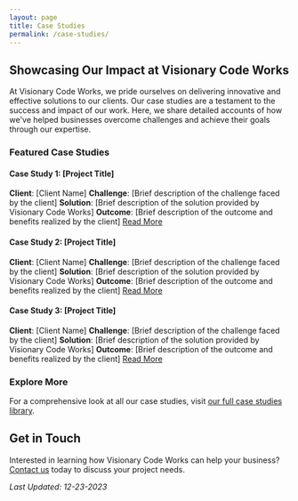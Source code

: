 ```yaml
---
layout: page
title: Case Studies
permalink: /case-studies/
---
```


## Showcasing Our Impact at Visionary Code Works

At Visionary Code Works, we pride ourselves on delivering innovative and effective solutions to our clients. Our case studies are a testament to the success and impact of our work. Here, we share detailed accounts of how we've helped businesses overcome challenges and achieve their goals through our expertise.

### Featured Case Studies

#### Case Study 1: [Project Title]

**Client**: [Client Name]
**Challenge**: [Brief description of the challenge faced by the client]
**Solution**: [Brief description of the solution provided by Visionary Code Works]
**Outcome**: [Brief description of the outcome and benefits realized by the client]
[Read More](http://vcwtech.com/case-studies/project-title)

#### Case Study 2: [Project Title]

**Client**: [Client Name]
**Challenge**: [Brief description of the challenge faced by the client]
**Solution**: [Brief description of the solution provided by Visionary Code Works]
**Outcome**: [Brief description of the outcome and benefits realized by the client]
[Read More](http://vcwtech.com/case-studies/project-title)

#### Case Study 3: [Project Title]

**Client**: [Client Name]
**Challenge**: [Brief description of the challenge faced by the client]
**Solution**: [Brief description of the solution provided by Visionary Code Works]
**Outcome**: [Brief description of the outcome and benefits realized by the client]
[Read More](http://vcwtech.com/case-studies/project-title)

### Explore More

For a comprehensive look at all our case studies, visit [our full case studies library](http://vcwtech.com/case-studies).

## Get in Touch

Interested in learning how Visionary Code Works can help your business? [Contact us](http://vcwtech.com/contact) today to discuss your project needs.

_Last Updated: 12-23-2023_

